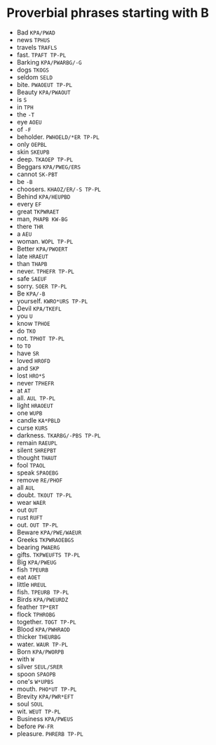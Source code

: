 # Proverbial phrases starting with B

* Bad `KPA/PWAD`
* news `TPHUS`
* travels `TRAFLS`
* fast. `TPAFT TP-PL`
* Barking `KPA/PWARBG/-G`
* dogs `TKOGS`
* seldom `SELD`
* bite. `PWAOEUT TP-PL`
* Beauty `KPA/PWAOUT`
* is `S`
* in `TPH`
* the `-T`
* eye `AOEU`
* of `-F`
* beholder. `PWHOELD/*ER TP-PL`
* only `OEPBL`
* skin `SKEUPB`
* deep. `TKAOEP TP-PL`
* Beggars `KPA/PWEG/ERS`
* cannot `SK-PBT`
* be `-B`
* choosers. `KHAOZ/ER/-S TP-PL`
* Behind `KPA/HEUPBD`
* every `EF`
* great `TKPWRAET`
* man, `PHAPB KW-BG`
* there `THR`
* a `AEU`
* woman. `WOPL TP-PL`
* Better `KPA/PWOERT`
* late `HRAEUT`
* than `THAPB`
* never. `TPHEFR TP-PL`
* safe `SAEUF`
* sorry. `SOER TP-PL`
* Be `KPA/-B`
* yourself. `KWRO*URS TP-PL`
* Devil `KPA/TKEFL`
* you `U`
* know `TPHOE`
* do `TKO`
* not. `TPHOT TP-PL`
* to `TO`
* have `SR`
* loved `HROFD`
* and `SKP`
* lost `HRO*S`
* never `TPHEFR`
* at `AT`
* all. `AUL TP-PL`
* light `HRAOEUT`
* one `WUPB`
* candle `KA*PBLD`
* curse `KURS`
* darkness. `TKARBG/-PBS TP-PL`
* remain `RAEUPL`
* silent `SHREPBT`
* thought `THAUT`
* fool `TPAOL`
* speak `SPAOEBG`
* remove `RE/PHOF`
* all `AUL`
* doubt. `TKOUT TP-PL`
* wear `WAER`
* out `OUT`
* rust `RUFT`
* out. `OUT TP-PL`
* Beware `KPA/PWE/WAEUR`
* Greeks `TKPWRAOEBGS`
* bearing `PWAERG`
* gifts. `TKPWEUFTS TP-PL`
* Big `KPA/PWEUG`
* fish `TPEURB`
* eat `AOET`
* little `HREUL`
* fish. `TPEURB TP-PL`
* Birds `KPA/PWEURDZ`
* feather `TP*ERT`
* flock `TPHROBG`
* together. `TOGT TP-PL`
* Blood `KPA/PWHRAOD`
* thicker `THEURBG`
* water. `WAUR TP-PL`
* Born `KPA/PWORPB`
* with `W`
* silver `SEUL/SRER`
* spoon `SPAOPB`
* one's `W*UPBS`
* mouth. `PHO*UT TP-PL`
* Brevity `KPA/PWR*EFT`
* soul `SOUL`
* wit. `WEUT TP-PL`
* Business `KPA/PWEUS`
* before `PW-FR`
* pleasure. `PHRERB TP-PL`
